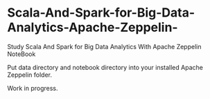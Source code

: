 # Scala-And-Spark-for-Big-Data-Analytics-Apache-Zeppelin-
Study Scala And Spark for Big Data Analytics With Apache Zeppelin NoteBook

Put data directory and notebook directory into your installed Apache Zeppelin folder.

Work in progress.
